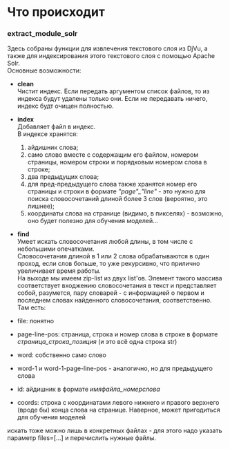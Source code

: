 # Что происходит

### extract_module_solr
Здесь собраны функции для извлечения текстового слоя из DjVu, а также для индексирования этого текстового слоя с помощью Apache Solr.  
Основные возможности:  
- **clean**  
Чистит индекс. Если передать аргументом список файлов, то из индекса будут удалены только они. Если не передавать ничего, индекс будт очищен полностью.  
- **index**  
    Добавляет файл в индекс.  
    В индексе хранятся:  
    1.  айдишник слова;  
    2. само слово вместе с содержащим его файлом, номером страницы, номером строки и 	порядковым номером слова в строке;  
    3. два предыдущих слова;  
    4. для пред-предыдущего слова также хранятся номер его страницы и строки в формате *"page"_"line"* - это нужно для поиска словосочетаний длиной более 3 слов (вероятно, 	это лишнее);  
    5. координаты слова на странице (видимо, в пикселях) - возможно, оно будет полезно для обучения моделей...  
		
- **find**  
Умеет искать словосочетания любой длины, в том числе с небольшими опечатками.  
Словосочетания длиной в 1 или 2 слова обрабатываются в один проход, если слов больше, то уже рекурсивно, что прилично увеличивает время работы.  
На выходе мы имеем zip-list из двух list'ов. Элемент такого массива соответствует входжению словосочетания в текст и представляет собой, разумется, пару словарей - с информацией о первом и последнем словах найденного словосочетания, соответственно.  
Там есть:
- file: понятно  
- page-line-pos: страница, строка и номер слова в строке в формате *страница_строка_позиция* (и это всё одна строка str)  
- word: собственно само слово  
- word-1 и word-1-page-line-pos - аналогично, но для предыдущего слова  
- id: айдишник в формате *имяфайла_номерслова*  
- coords: строка с координатами левого нижнего и правого верхнего (вроде бы) конца слова на странице. Наверное, может пригодиться для обучения моделей  

искать тоже можно лишь в конкретных файлах - для этого надо указать параметр files=[...] и перечислить нужные файлы.

